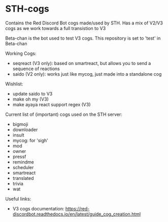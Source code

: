 # STH-cogs
Contains the Red Discord Bot cogs made/used by STH. 
Has a mix of V2/V3 cogs as we work towards a full transistion to V3 

Beta-chan is the bot used to test V3 cogs. This repository is set to 'test' in Beta-chan

Working Cogs:
- seqreact (V3 only): based on smartreact, but allows you to send a sequence of reactions
- saido (V2 only): works just like mycog, just made into a standalone cog

Wishlist: 
- update saido to V3
- make oh my (V3)
- make ayaya react support regex (V3)

Current list of (important) cogs used on the STH server: 
- bigmoji
- downloader
- insult
- mycog: for 'sigh'
- mod
- owner
- pressf
- remindme
- scheduler
- smartreact
- translated
- trivia
- wat

Useful links:
- V3 cogs documentation: https://red-discordbot.readthedocs.io/en/latest/guide_cog_creation.html
